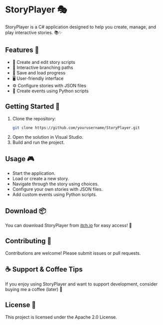 # StoryPlayer 🎭

StoryPlayer is a C# application designed to help you create, manage, and play interactive stories. 📚✨

## Features 🚀

- 📝 Create and edit story scripts
- 🌳 Interactive branching paths
- 💾 Save and load progress
- 🖥️ User-friendly interface
- ⚙️ Configure stories with JSON files
- 🐍 Create events using Python scripts

## Getting Started 🏁

1. Clone the repository:
    ```bash
    git clone https://github.com/yourusername/StoryPlayer.git
    ```
2. Open the solution in Visual Studio.
3. Build and run the project.

## Usage 🎮

- Start the application.
- Load or create a new story.
- Navigate through the story using choices.
- Configure your own stories with JSON files.
- Add custom events using Python scripts.

## Download 📦

You can download StoryPlayer from [itch.io](https://sparkew.itch.io/storyplayer) for easy access! 🎉

## Contributing 🤝

Contributions are welcome! Please submit issues or pull requests.

## ☕ Support & Coffee Tips

If you enjoy using StoryPlayer and want to support development, consider buying me a coffee (later) 🍵

## License 📄

This project is licensed under the Apache 2.0 License.
